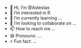 - 👋 Hi, I’m @Astestax
- 👀 I’m interested in R
- 🌱 I’m currently learning ...
- 💞️ I’m looking to collaborate on ...
- 📫 How to reach me ...
- 😄 Pronouns: ...
- ⚡ Fun fact: ...

<!---
Astestax/Astestax is a ✨ special ✨ repository because its `README.md` (this file) appears on your GitHub profile.
You can click the Preview link to take a look at your changes.
--->
